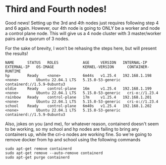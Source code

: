 # Third and Fourth nodes!

Good news! Setting up the 3rd and 4th nodes just requires following step 4 and 6 again. However, our 4th node is going to ONLY be a worker and node a control plane node. This will give us a 4 node cluster with 3 master/worker pairs and a quorum of 3 nodes.

For the sake of brevity, I won't be rehasing the steps here, but will present the results!

    NAME      STATUS   ROLES           AGE     VERSION   INTERNAL-IP     EXTERNAL-IP   OS-IMAGE             KERNEL-VERSION      CONTAINER-RUNTIME
    hp        Ready    <none>          6m44s   v1.25.4   192.168.1.198   <none>        Ubuntu 22.04.1 LTS   5.15.0-53-generic   containerd://1.5.9-0ubuntu3
    oldie     Ready    control-plane   16m     v1.25.4   192.168.1.199   <none>        Ubuntu 22.04.1 LTS   5.15.0-53-generic   cri-o://1.23.4
    rainbow   Ready    control-plane   17m     v1.25.4   192.168.1.201   <none>        Ubuntu 22.04.1 LTS   5.15.0-53-generic   cri-o://1.23.4
    school    Ready    control-plane   6m40s   v1.25.4   192.168.1.202   <none>        Ubuntu 22.04.1 LTS   5.15.0-53-generic   containerd://1.5.9-0ubuntu3

Also, jokes on you (and me), for whatever reason, containerd doesn't seem to be working, so my school and hp nodes are failing to bring any containers up, while the cri-o nodes are working fine. So we're going to remove docker from hp and school using the following commands

    sudo apt-get remove containerd 
    sudo apt-get remove --auto-remove containerd 
    sudo apt-get purge containerd 